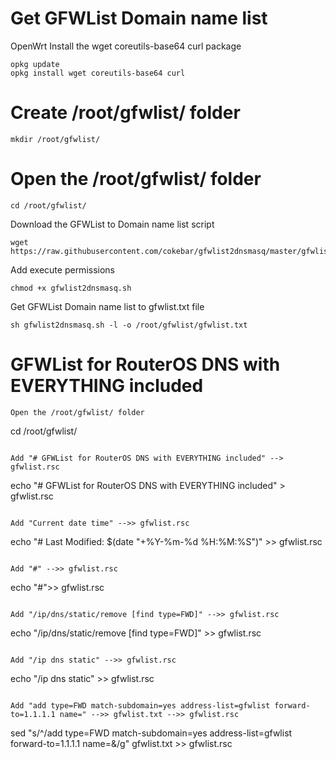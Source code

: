 # Get GFWList Domain name list

OpenWrt Install the wget coreutils-base64 curl package
```
opkg update
opkg install wget coreutils-base64 curl
```
# Create /root/gfwlist/ folder
```
mkdir /root/gfwlist/
```

# Open the /root/gfwlist/ folder
```
cd /root/gfwlist/
```

Download the GFWList to Domain name list script
```
wget https://raw.githubusercontent.com/cokebar/gfwlist2dnsmasq/master/gfwlist2dnsmasq.sh
```

Add execute permissions

```
chmod +x gfwlist2dnsmasq.sh
```

Get GFWList Domain name list to gfwlist.txt file
```
sh gfwlist2dnsmasq.sh -l -o /root/gfwlist/gfwlist.txt
```

# GFWList for RouterOS DNS with EVERYTHING included

```
Open the /root/gfwlist/ folder
```
cd /root/gfwlist/
```

Add "# GFWList for RouterOS DNS with EVERYTHING included" --> gfwlist.rsc
```
echo "# GFWList for RouterOS DNS with EVERYTHING included" > gfwlist.rsc
```

Add "Current date time" -->> gfwlist.rsc
```
echo "# Last Modified: $(date "+%Y-%m-%d %H:%M:%S")" >> gfwlist.rsc
```

Add "#" -->> gfwlist.rsc
```
echo "#">> gfwlist.rsc
```

Add "/ip/dns/static/remove [find type=FWD]" -->> gfwlist.rsc
```
echo "/ip/dns/static/remove [find type=FWD]" >> gfwlist.rsc
```

Add "/ip dns static" -->> gfwlist.rsc
```
echo "/ip dns static" >> gfwlist.rsc
```

Add "add type=FWD match-subdomain=yes address-list=gfwlist forward-to=1.1.1.1 name=" -->> gfwlist.txt -->> gfwlist.rsc
```
sed "s/^/add type=FWD match-subdomain=yes address-list=gfwlist forward-to=1.1.1.1 name=&/g" gfwlist.txt >> gfwlist.rsc
```

